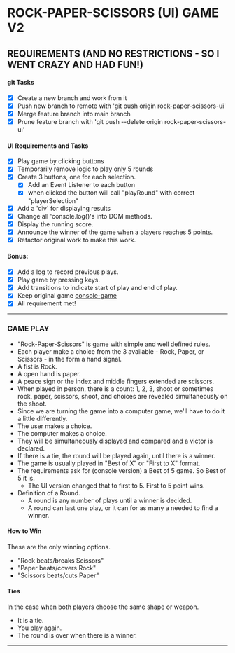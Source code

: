 # ROCK-PAPER-SCISSORS (UI) GAME V2

## REQUIREMENTS (AND NO RESTRICTIONS - SO I WENT CRAZY AND HAD FUN!)

#### git Tasks
- [x] Create a new branch and work from it
- [x] Push new branch to remote with 'git push origin rock-paper-scissors-ui'
- [x] Merge feature branch into main branch
- [x] Prune feature branch with 'git push --delete origin rock-paper-scissors-ui'

#### UI Requirements and Tasks
- [x] Play game by clicking buttons
- [x] Temporarily remove logic to play only 5 rounds
- [x] Create 3 buttons, one for each selection. 
  - [x] Add an Event Listener to each button 
  - [x] when clicked the button will call "playRound" with correct "playerSelection" 
- [x] Add a 'div' for displaying results
- [x] Change all 'console.log()'s  into DOM methods.
- [x] Display the running score.
- [x] Announce the winner of the game when a players reaches 5 points.
- [x] Refactor original work to make this work.

#### Bonus:
- [x] Add a log to record previous plays.
- [x] Play game by pressing keys.
- [x] Add transitions to indicate start of play and end of play.
- [x] Keep original game [console-game](https://tlonuqbar.github.io/rock-paper-scissors/console-game/)
- [x] All requirement met!

---

### GAME PLAY
- "Rock-Paper-Scissors" is game with simple and well defined rules.
- Each player make a choice from the 3 available - Rock, Paper, or Scissors - in the form a hand signal.
- A fist is Rock. 
- A open hand is paper. 
- A peace sign or the index and middle fingers extended are scissors.
- When played in person, there is a count: 1, 2, 3, shoot or sometimes rock, paper, scissors, shoot, and choices are revealed simultaneously on the shoot.
- Since we are turning the game into a computer game, we'll have to do it a little differently.
- The user makes a choice.  
- The computer makes a choice.  
- They will be simultaneously displayed and compared and a victor is declared.
- If there is a tie, the round will be played again, until there is a winner.
- The game is usually played in "Best of X" or "First to X" format.
- The requirements ask for (console version) a Best of 5 game.  So Best of 5 it is.
	- The UI version changed that to first to 5. First to 5 point wins.
- Definition of a Round.
  - A round is any number of plays until a winner is decided.
  - A round can last one play, or it can for as many a needed to find a winner.

#### How to Win
These are the only winning options.
- "Rock beats/breaks Scissors"
- "Paper beats/covers Rock"
- "Scissors beats/cuts Paper"

#### Ties
In the case when both players choose the same shape or weapon.  
- It is a tie.  
- You play again.
- The round is over when there is a winner.

---





